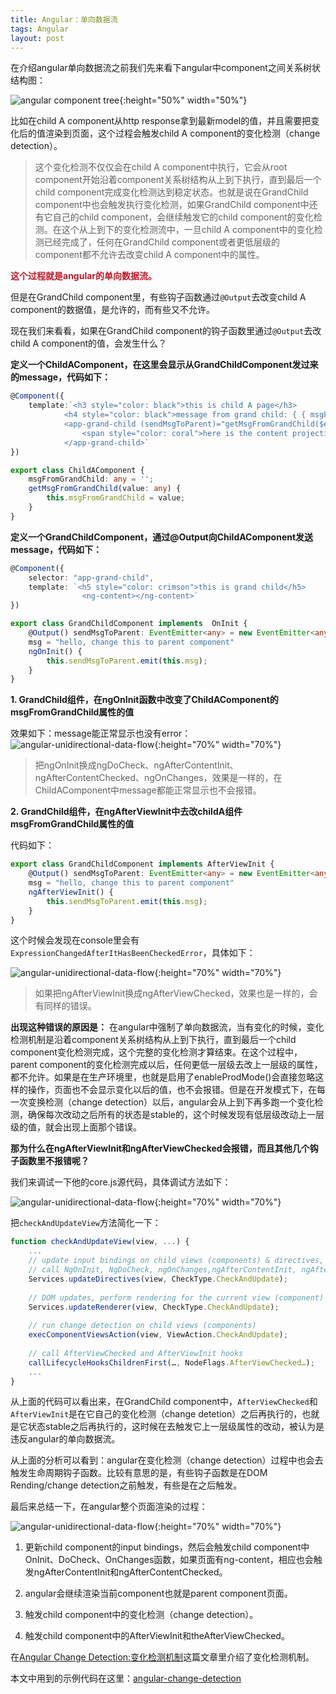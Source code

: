 ```yaml
---
title: Angular：单向数据流
tags: Angular
layout: post
---
```


在介绍angular单向数据流之前我们先来看下angular中component之间关系树状结构图：

![angular component tree](https://limeii.github.io/assets/images/posts/angular/angular-components-tree.png){:height="50%" width="50%"}

比如在child A component从http response拿到最新model的值，并且需要把变化后的值渲染到页面，这个过程会触发child A component的变化检测（change detection）。

<blockquote>
<p>
这个变化检测不仅仅会在child A component中执行，它会从root component开始沿着component关系树结构从上到下执行，直到最后一个child component完成变化检测达到稳定状态。也就是说在GrandChild component中也会触发执行变化检测，如果GrandChild component中还有它自己的child component，会继续触发它的child component的变化检测。在这个从上到下的变化检测流中，一旦child A component中的变化检测已经完成了，任何在GrandChild component或者更低层级的component都不允许去改变child A component中的属性。
</p>
</blockquote>

**<font color="#BF1827">这个过程就是angular的单向数据流。</font>**


但是在GrandChild component里，有些钩子函数通过```@Output```去改变child A component的数据值，是允许的，而有些又不允许。


现在我们来看看，如果在GrandChild component的钩子函数里通过```@Output```去改child A component的值，会发生什么？

**定义一个ChildAComponent，在这里会显示从GrandChildComponent发过来的message，代码如下：**

```ts
@Component({
    template:`<h3 style="color: black">this is child A page</h3>
            <h4 style="color: black">message from grand child: { { msgFromGrandChild } } </h4>
            <app-grand-child (sendMsgToParent)="getMsgFromGrandChild($event)">
                <span style="color: coral">here is the content projection</span>            
            </app-grand-child>`
})

export class ChildAComponent {
    msgFromGrandChild: any = '';
    getMsgFromGrandChild(value: any) {
        this.msgFromGrandChild = value;
    }
}
```

**定义一个GrandChildComponent，通过@Output向ChildAComponent发送message，代码如下：**

```ts
@Component({
    selector: "app-grand-child",
    template: `<h5 style="color: crimson">this is grand child</h5>
                <ng-content></ng-content>`
})

export class GrandChildComponent implements  OnInit {
    @Output() sendMsgToParent: EventEmitter<any> = new EventEmitter<any>();
    msg = "hello, change this to parent component"
    ngOnInit() {
        this.sendMsgToParent.emit(this.msg);
    }
}
```

**1. GrandChild组件，在ngOnInit函数中改变了ChildAComponent的msgFromGrandChild属性的值**

效果如下：message能正常显示也没有error：
![angular-unidirectional-data-flow](https://limeii.github.io/assets/images/posts/angular/angular-unidirectional-data-flow3.png){:height="70%" width="70%"}

<blockquote>
<p>
把ngOnInit换成ngDoCheck、ngAfterContentInit、ngAfterContentChecked、ngOnChanges，效果是一样的，在ChildAComponent中message都能正常显示也不会报错。
</p>
</blockquote>

**2. GrandChild组件，在ngAfterViewInit中去改childA组件msgFromGrandChild属性的值** 

代码如下：

```ts
export class GrandChildComponent implements AfterViewInit {
    @Output() sendMsgToParent: EventEmitter<any> = new EventEmitter<any>();
    msg = "hello, change this to parent component"
    ngAfterViewInit() {
        this.sendMsgToParent.emit(this.msg);
    }
}
```

这个时候会发现在console里会有```ExpressionChangedAfterItHasBeenCheckedError```，具体如下：

![angular-unidirectional-data-flow](https://limeii.github.io/assets/images/posts/angular/angular-unidirectional-data-flow5.png){:height="70%" width="70%"}

<blockquote>
<p>
如果把ngAfterViewInit换成ngAfterViewChecked，效果也是一样的，会有同样的错误。
</p>
</blockquote>

**出现这种错误的原因是：**
在angular中强制了单向数据流，当有变化的时候，变化检测机制是沿着component关系树结构从上到下执行，直到最后一个child component变化检测完成，这个完整的变化检测才算结束。在这个过程中，parent component的变化检测完成以后，任何更低一层级去改上一层级的属性，都不允许。如果是在生产环境里，也就是启用了enableProdMode()会直接忽略这样的操作，页面也不会显示变化以后的值，也不会报错。但是在开发模式下，在每一次变换检测（change detection）以后，angular会从上到下再多跑一个变化检测，确保每次改动之后所有的状态是stable的，这个时候发现有低层级改动上一层级的值，就会出现上面那个错误。

**那为什么在ngAfterViewInit和ngAfterViewChecked会报错，而且其他几个钩子函数里不报错呢？**

我们来调试一下他的core.js源代码，具体调试方法如下：

![angular-unidirectional-data-flow](https://limeii.github.io/assets/images/posts/angular/angular-unidirectional-data-flow06.gif){:height="70%" width="70%"}

把```checkAndUpdateView```方法简化一下：

```js
function checkAndUpdateView(view, ...) {
    ...       
    // update input bindings on child views (components) & directives,
    // call NgOnInit, NgDoCheck, ngOnChanges,ngAfterContentInit, ngAfterContentChecked hooks if needed
    Services.updateDirectives(view, CheckType.CheckAndUpdate);
    
    // DOM updates, perform rendering for the current view (component)
    Services.updateRenderer(view, CheckType.CheckAndUpdate);
    
    // run change detection on child views (components)
    execComponentViewsAction(view, ViewAction.CheckAndUpdate);
    
    // call AfterViewChecked and AfterViewInit hooks
    callLifecycleHooksChildrenFirst(…, NodeFlags.AfterViewChecked…);
    ...
}
```
从上面的代码可以看出来，在GrandChild component中，```AfterViewChecked```和```AfterViewInit```是在它自己的变化检测（change detetion）之后再执行的，也就是它状态stable之后再执行的，这时候在去触发它上一层级属性的改动，被认为是违反angular的单向数据流。


从上面的分析可以看到：angular在变化检测（change detection）过程中也会去触发生命周期钩子函数。比较有意思的是，有些钩子函数是在DOM Rending/change detection之前触发，有些是在之后触发。


最后来总结一下，在angular整个页面渲染的过程：

![angular-unidirectional-data-flow](https://limeii.github.io/assets/images/posts/angular/angular-unidirectional-data-flow7.png){:height="70%" width="70%"}

1. 更新child component的input bindings，然后会触发child component中OnInit、DoCheck、OnChanges函数，如果页面有ng-content，相应也会触发ngAfterContentInit和ngAfterContentChecked。

2. angular会继续渲染当前component也就是parent component页面。

3. 触发child component中的变化检测（change detection）。

4. 触发child component中的AfterViewInit和theAfterViewChecked。


在[Angular Change Detection:变化检测机制](https://limeii.github.io/2019/06/angular-changedetection/)这篇文章里介绍了变化检测机制。

本文中用到的示例代码在这里：[angular-change-detection](https://github.com/LiMeii/angular-change-detection)